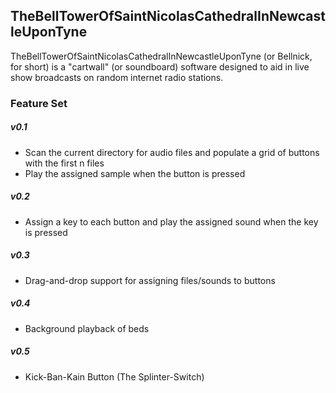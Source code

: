 ## TheBellTowerOfSaintNicolasCathedralInNewcastleUponTyne

TheBellTowerOfSaintNicolasCathedralInNewcastleUponTyne (or Bellnick, for short) is a "cartwall" (or soundboard) software
designed to aid in live show broadcasts on random internet radio stations.

### Feature Set
##### v0.1
* Scan the current directory for audio files and populate a grid of buttons with the first n files
* Play the assigned sample when the button is pressed

##### v0.2
* Assign a key to each button and play the assigned sound when the key is pressed

##### v0.3
* Drag-and-drop support for assigning files/sounds to buttons

##### v0.4
* Background playback of beds

##### v0.5
* Kick-Ban-Kain Button (The Splinter-Switch)

